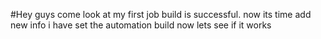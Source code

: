 #Hey guys come look at my first job
build is successful. now its time add new info
i have set the automation build now lets see if it works
